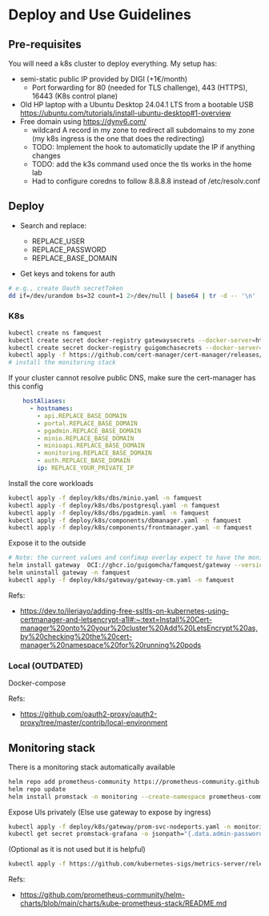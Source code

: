 # Deploy and Use Guidelines

## Pre-requisites

You will need a k8s cluster to deploy everything. My setup has:
- semi-static public IP provided by DIGI (+1€/month)
  - Port forwarding for 80 (needed for TLS challenge), 443 (HTTPS), 16443 (K8s control plane)
- Old HP laptop with a Ubuntu Desktop 24.04.1 LTS from a bootable USB https://ubuntu.com/tutorials/install-ubuntu-desktop#1-overview
- Free domain using https://dynv6.com/
  - wildcard A record in my zone to redirect all subdomains to my zone (my k8s ingress is the one that does the redirecting)
  - TODO: Implement the hook to automaticlly update the IP if anything changes
  -  TODO: add the k3s command used once the tls works in the home lab
    - Had to configure coredns to follow 8.8.8.8 instead of /etc/resolv.conf
## Deploy 

- Search and replace:
  + REPLACE_USER
  + REPLACE_PASSWORD
  + REPLACE_BASE_DOMAIN

- Get keys and tokens for auth

```bash
# e.g., create Oauth secretToken
dd if=/dev/urandom bs=32 count=1 2>/dev/null | base64 | tr -d -- '\n' | tr -- '+/' '-_';
```

### K8s


```bash
kubectl create ns famquest
kubectl create secret docker-registry gatewaysecrets --docker-server=https://registry.atosresearch.eu:18488 --docker-username=REPLACE --docker-password=REPLACE -n famquest
kubectl create secret docker-registry guigomchasecrets --docker-server=https://ghcr.io --docker-username=REPLACE --docker-password=REPLACE -n famquest
kubectl apply -f https://github.com/cert-manager/cert-manager/releases/download/v1.16.2/cert-manager.yaml
# install the monitoring stack
```
If your cluster cannot resolve public DNS, make sure the cert-manager has this config
```yaml
    hostAliases:
      - hostnames:
        - api.REPLACE_BASE_DOMAIN
        - portal.REPLACE_BASE_DOMAIN
        - pgadmin.REPLACE_BASE_DOMAIN
        - minio.REPLACE_BASE_DOMAIN
        - minioapi.REPLACE_BASE_DOMAIN
        - monitoring.REPLACE_BASE_DOMAIN
        - auth.REPLACE_BASE_DOMAIN
        ip: REPLACE_YOUR_PRIVATE_IP
```
Install the core workloads
```bash
kubectl apply -f deploy/k8s/dbs/minio.yaml -n famquest 
kubectl apply -f deploy/k8s/dbs/postgresql.yaml -n famquest
kubectl apply -f deploy/k8s/dbs/pgadmin.yaml -n famquest
kubectl apply -f deploy/k8s/components/dbmanager.yaml -n famquest
kubectl apply -f deploy/k8s/components/frontmanager.yaml -n famquest
```
Expose it to the outside
```bash
# Note: the current values and confimap overlay expect to have the monitoring stack already installed
helm install gateway  OCI://ghcr.io/guigomcha/famquest/gateway --version 1.3.0 -n famquest -f deploy/k8s/gateway/values.yaml
helm uninstall gateway -n famquest
kubectl apply -f deploy/k8s/gateway/gateway-cm.yaml -n famquest
```

Refs:
- https://dev.to/ileriayo/adding-free-ssltls-on-kubernetes-using-certmanager-and-letsencrypt-a1l#:~:text=Install%20Cert-manager%20onto%20your%20cluster%20Add%20LetsEncrypt%20as,by%20checking%20the%20cert-manager%20namespace%20for%20running%20pods

### Local (OUTDATED)

Docker-compose 

Refs:
- https://github.com/oauth2-proxy/oauth2-proxy/tree/master/contrib/local-environment

## Monitoring stack

There is a monitoring stack automatically available
```bash
helm repo add prometheus-community https://prometheus-community.github.io/helm-charts
helm repo update
helm install promstack -n monitoring --create-namespace prometheus-community/kube-prometheus-stack
```
Expose UIs privately (Else use gateway to expose by ingress)
```bash
kubectl apply -f deploy/k8s/gateway/prom-svc-nodeports.yaml -n monitoring
kubectl get secret promstack-grafana -o jsonpath="{.data.admin-password}" -n monitoring  | base64 --decode ; echo
```

(Optional as it is not used but it is helpful)
```bash
kubectl apply -f https://github.com/kubernetes-sigs/metrics-server/releases/latest/download/components.yaml
```

Refs:
- https://github.com/prometheus-community/helm-charts/blob/main/charts/kube-prometheus-stack/README.md